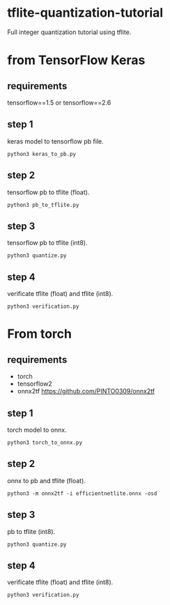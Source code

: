 # tflite-quantization-tutorial

Full integer quantization tutorial using tflite.

# from TensorFlow Keras

## requirements

tensorflow==1.5 or tensorflow==2.6

## step 1

keras model to tensorflow pb file.

```
python3 keras_to_pb.py
```

## step 2

tensorflow pb to tflite (float).

```
python3 pb_to_tflite.py
```

## step 3

tensorflow pb to tflite (int8).

```
python3 quantize.py
```

## step 4

verificate tflite (float) and tflite (int8).

```
python3 verification.py
```

# From torch

## requirements

- torch
- tensorflow2
- onnx2tf https://github.com/PINTO0309/onnx2tf

## step 1

torch model to onnx.

```
python3 torch_to_onnx.py
```

## step 2

onnx to pb and tflite (float).

```
python3 -m onnx2tf -i efficientnetlite.onnx -osd
```

## step 3

pb to tflite (int8).

```
python3 quantize.py
```

## step 4

verificate tflite (float) and tflite (int8).

```
python3 verification.py
```